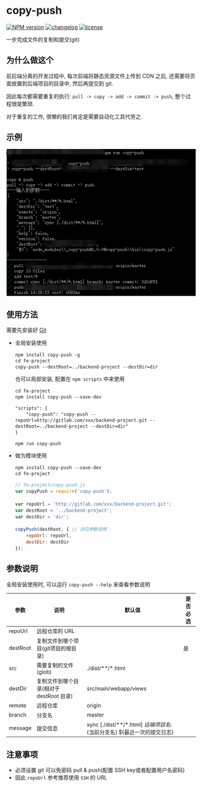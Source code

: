 # copy-push

[![NPM version][npm-image]][npm-url] [![changelog][changelog-image]][changelog-url] [![license][license-image]][license-url]

[npm-image]: https://img.shields.io/npm/v/copy-push.svg?style=flat-square
[npm-url]: https://npmjs.org/package/copy-push
[license-image]: https://img.shields.io/badge/License-MIT-blue.svg?style=flat-square
[license-url]: https://github.com/ufologist/copy-push/blob/master/LICENSE
[changelog-image]: https://img.shields.io/badge/CHANGE-LOG-blue.svg?style=flat-square
[changelog-url]: https://github.com/ufologist/copy-push/blob/master/CHANGELOG.md

一步完成文件的复制和提交(git)

## 为什么做这个

前后端分离的开发过程中, 每次前端将静态资源文件上传到 CDN 之后, 还需要将页面放置到后端项目的目录中, 然后再提交到 git.

因此每次都需要重复的执行: `pull -> copy -> add -> commit -> push`, 整个过程很是繁琐.

对于重复的工作, 很懒的我们肯定是需要自动化工具代劳之.

## 示例

![copy-push-snapshot](https://raw.githubusercontent.com/ufologist/copy-push/master/test/copy-push-snapshot.png)

## 使用方法

需要先安装好 [Git](https://git-scm.com/downloads)

* 全局安装使用

  ```
  npm install copy-push -g
  cd fe-project
  copy-push --destRoot=../backend-project --destDir=dir
  ```

  也可以局部安装, 配置在 `npm scripts` 中来使用

  ```
  cd fe-project
  npm install copy-push --save-dev
  ```

  ```
  "scripts": {
      "copy-push": "copy-push --repoUrl=http://gitlab.com/xxx/backend-project.git --destRoot=../backend-project --destDir=dir"
  }
  ```

  ```
  npm run copy-push
  ```
* 做为模块使用

  ```
  npm install copy-push --save-dev
  cd fe-project
  ```

  ```javascript
  // fe-project/copy-push.js
  var copyPush = require('copy-push');

  var repoUrl = 'http://gitlab.com/xxx/backend-project.git';
  var destRoot = '../backend-project';
  var destDir = 'dir';

  copyPush(destRoot, { // 详见参数说明
      repoUrl: repoUrl,
      destDir: destDir
  });
  ```

## 参数说明

全局安装使用时, 可以运行 `copy-push --help` 来查看参数说明

| 参数      | 说明                | 默认值 | 是否必选 |
|-----------|--------------------|--------|------|
| repoUrl  | 远程仓库的 URL       |        |      |
| destRoot  | 复制文件到哪个项目(git项目的根目录)       |        |  是    |
| src       | 需要复制的文件(glob)| ./dist/**/*.html |       |
| destDir   | 复制文件到哪个目录(相对于 destRoot 目录)|  src/main/webapp/views    | |
| remote    | 远程仓库            |  origin    ||
| branch    | 分支名              |  master     ||
| message   | 提交信息            | sync [./dist/**/*.html] ${远端项目名}:${当前分支名} ${最近一次的提交日志} ||

## 注意事项

* 必须设置 git 可以免密码 pull & push(配置 SSH key或者配置用户名密码)
* 因此 `repoUrl` 参考推荐使用 `SSH` 的 URL